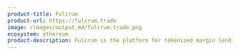 ```yaml
---
product-title: Fulcrum
product-url: https://fulcrum.trade
image: /images/output_md/fulcrum.trade.png
ecosystem: ethereum
product-description: Fulcrum is the platform for tokenized margin lending and trading,  enables users to lend assets for interest or enter into short/leveraged positions.
---
```

